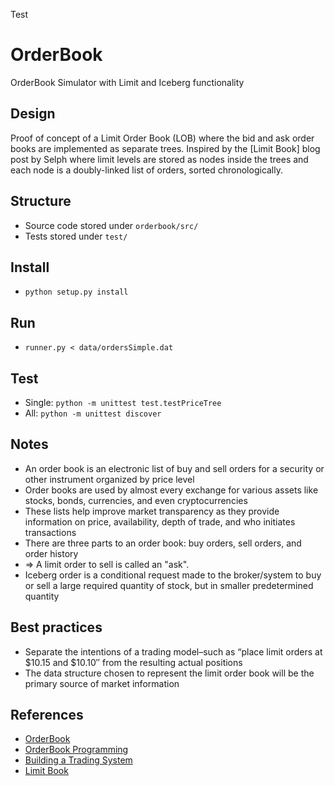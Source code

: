 Test

# OrderBook
OrderBook Simulator with Limit and Iceberg functionality

## Design
Proof of concept of a Limit Order Book (LOB)
where the bid and ask order books are implemented as separate trees.
Inspired by the [Limit Book] blog post by Selph where limit levels
are stored as nodes inside the trees and each node is a doubly-linked list of orders, sorted chronologically.

## Structure
* Source code stored under `orderbook/src/`
* Tests stored under `test/`

## Install
* `python setup.py install`

## Run
* `runner.py < data/ordersSimple.dat`

## Test
* Single: `python -m unittest test.testPriceTree`
* All: `python -m unittest discover`


## Notes
* An order book is an electronic list of buy and sell orders for a security or other instrument organized by price level
* Order books are used by almost every exchange for various assets like stocks, bonds, currencies, and even cryptocurrencies
* These lists help improve market transparency as they provide information on price, availability, depth of trade, and who initiates transactions
* There are three parts to an order book: buy orders, sell orders, and order history
* => A limit order to sell is called an "ask".
* Iceberg order is a conditional request made to the broker/system to buy or sell a large required quantity of stock, but in smaller predetermined quantity

## Best practices
*  Separate the intentions of a trading model–such as “place limit orders at $10.15 and $10.10″ from the resulting actual positions
*  The data structure chosen to represent the limit order book will be the primary source of market information



## References
* [OrderBook](https://www.investopedia.com/terms/o/order-book.asp)
* [OrderBook Programming](https://web.archive.org/web/20161116104649/http://rgmadvisors.com/problems/orderbook/)
* [Building a Trading System](https://web.archive.org/web/20110219163418/http://howtohft.wordpress.com/2011/02/15/building-a-trading-system-general-considerations/)
* [Limit Book](https://web.archive.org/web/20110219163448/http://howtohft.wordpress.com/2011/02/15/how-to-build-a-fast-limit-order-book/)
